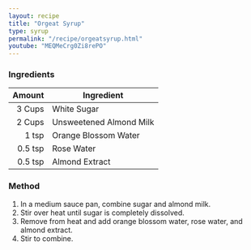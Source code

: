 ```yaml
---
layout: recipe
title: "Orgeat Syrup"
type: syrup
permalink: "/recipe/orgeatsyrup.html"
youtube: "MEQMeCrg0Zi8rePO"
---
```


### Ingredients

| Amount  | Ingredient              |
| ------: | ----------------------- |
|  3 Cups | White Sugar             |
|  2 Cups | Unsweetened Almond Milk |
|   1 tsp | Orange Blossom Water    |
| 0.5 tsp | Rose Water              |
| 0.5 tsp | Almond Extract          |

### Method

1. In a medium sauce pan, combine sugar and almond milk.
2. Stir over heat until sugar is completely dissolved.
3. Remove from heat and add orange blossom water, rose water, and almond extract.
4. Stir to combine.
